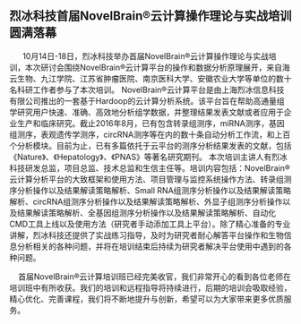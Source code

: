 ## **烈冰科技首届NovelBrain®云计算操作理论与实战培训圆满落幕**
&nbsp;
&nbsp; &nbsp; 10月14日-18日，烈冰科技举办首届NovelBrain®云计算操作理论与实战培训，本次研讨会围绕NovelBrain®云计算平台的操作和数据分析原理展开，来自海云生物、九江学院、江苏省肿瘤医院、南京医科大学、安徽农业大学等单位的数十名科研工作者参与了本次培训。 
       NovelBrain®云计算平台是由上海烈冰信息科技有限公司推出的一套基于Hardoop的云计算分析系统。该平台旨在帮助高通量组学研究用户快速、准确、高效地分析组学数据，并整理结果发表文献或者应用于企业生产和临床研究。截止2016年8月，已有包含转录组测序，miRNA测序，基因组测序，表观遗传学测序，circRNA测序等在内的数十条自动分析工作流，和上百个分析模块。目前为止，已有多篇依托于云平台的测序分析结果发表的文献，包括《Nature》、《Hepatology》、《PNAS》等著名研究期刊。 
      本次培训主讲人有烈冰科技研发总监，项目总监、技术总监和生信主任等。培训内容包括：NovelBrain®云计算分析平台的大致框架和使用方法、项目管理与监控系统操作方法、转录组测序分析操作以及结果解读策略解析、Small RNA组测序分析操作以及结果解读策略解析、circRNA组测序分析操作以及结果解读策略解析、外显子组测序分析操作以及结果解读策略解析、全基因组测序分析操作以及结果解读策略解析、自动化CMD工具上线以及使用方法（研究者手动添加工具上平台）。除了精心准备的专业讲解，烈冰科技还提供了实战练习指导，及时为研究者耐心解答平台操作和生物信息分析相关的各种问题，并将在培训结束后持续为研究者解决平台使用中遇到的各种问题。
<div style="text-align:center"><img data-src="1.png" width="800px" ></img>
</div>
&nbsp; &nbsp; 首届NovelBrain®云计算培训班已经完美收官，我们非常开心的看到各位老师在培训班中有所收获。我们的培训和远程指导将持续进行，后期的培训会吸取经验，精心优化、完善课程，我们将不断地提升与创新，希望可以为大家带来更多优质服务。
